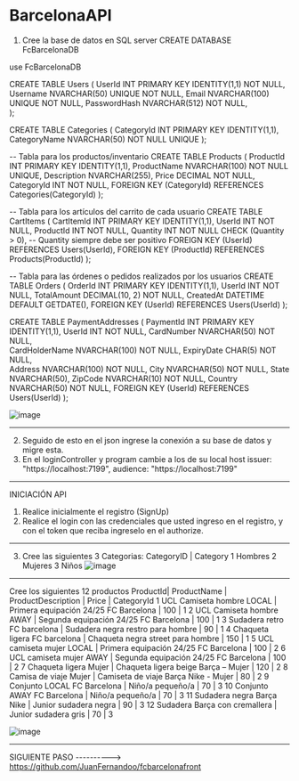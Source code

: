 # BarcelonaAPI

1. Cree la base de datos en SQL server
CREATE DATABASE FcBarcelonaDB

use FcBarcelonaDB

CREATE TABLE Users (
    UserId INT PRIMARY KEY IDENTITY(1,1) NOT NULL,
    Username NVARCHAR(50) UNIQUE NOT NULL,
    Email NVARCHAR(100) UNIQUE NOT NULL,
    PasswordHash NVARCHAR(512) NOT NULL,  
);

CREATE TABLE Categories (
    CategoryId INT PRIMARY KEY IDENTITY(1,1),
    CategoryName NVARCHAR(50) NOT NULL UNIQUE
);

-- Tabla para los productos/inventario
CREATE TABLE Products (
    ProductId INT PRIMARY KEY IDENTITY(1,1),
    ProductName NVARCHAR(100) NOT NULL UNIQUE,
    Description NVARCHAR(255),
    Price DECIMAL NOT NULL,
    CategoryId INT NOT NULL,
    FOREIGN KEY (CategoryId) REFERENCES Categories(CategoryId)
);

-- Tabla para los artículos del carrito de cada usuario
CREATE TABLE CartItems (
    CartItemId INT PRIMARY KEY IDENTITY(1,1),
    UserId INT NOT NULL,
    ProductId INT NOT NULL,
    Quantity INT NOT NULL CHECK (Quantity > 0), -- Quantity siempre debe ser positivo
    FOREIGN KEY (UserId) REFERENCES Users(UserId),
    FOREIGN KEY (ProductId) REFERENCES Products(ProductId)
);

-- Tabla para las órdenes o pedidos realizados por los usuarios
CREATE TABLE Orders (
    OrderId INT PRIMARY KEY IDENTITY(1,1),
    UserId INT NOT NULL,
    TotalAmount DECIMAL(10, 2) NOT NULL, 
    CreatedAt DATETIME DEFAULT GETDATE(),
    FOREIGN KEY (UserId) REFERENCES Users(UserId)
);

CREATE TABLE PaymentAddresses (
    PaymentId INT PRIMARY KEY IDENTITY(1,1),
    UserId INT NOT NULL,
    CardNumber NVARCHAR(50) NOT NULL,         
    CardHolderName NVARCHAR(100) NOT NULL,
    ExpiryDate CHAR(5) NOT NULL,            
    Address NVARCHAR(100) NOT NULL,
    City NVARCHAR(50) NOT NULL,
    State NVARCHAR(50),
    ZipCode NVARCHAR(10) NOT NULL,
    Country NVARCHAR(50) NOT NULL,
    FOREIGN KEY (UserId) REFERENCES Users(UserId)
);

![image](https://github.com/user-attachments/assets/a0a1b5ec-06bf-47d5-9d9b-11f9e66c1bd7)

--------------------------------------
2. Seguido de esto en el json ingrese la conexión a su base de datos y migre esta.
3. En el loginController y program cambie a los de su local host
issuer: "https://localhost:7199",
audience: "https://localhost:7199"
----------------------------------------
INICIACIÓN API

1. Realice inicialmente el registro (SignUp)
2. Realice el login con las credenciales que usted ingreso en el registro, y con el token que reciba ingreselo en el authorize.
----------------------
3. Cree las siguientes 3 Categorias:
CategoryID | Category
1	Hombres
2	Mujeres
3	Niños
![image](https://github.com/user-attachments/assets/a2ad8e08-a6bc-4cac-80e7-b4512cc703f1)


---------------------
Cree los siguientes 12 productos 
ProductId| ProductName | ProductDescription | Price | CategoryId
1	UCL Camiseta hombre LOCAL |	Primera equipación 24/25 FC Barcelona | 100 | 1
2	UCL Camiseta hombre AWAY |	Segunda equipación 24/25 FC Barcelona |	100 | 1
3	Sudadera retro FC barcelona | Sudadera negra restro para hombre | 90 | 1
4	Chaqueta ligera FC barcelona | Chaqueta negra street para hombre | 150	| 1
5	UCL camiseta mujer LOCAL | Primera equipación 24/25 FC Barcelona | 100 | 2
6	UCL camiseta mujer AWAY	| Segunda equipación 24/25 FC Barcelona | 100 |	2
7	Chaqueta ligera Mujer |	Chaqueta ligera beige Barça – Mujer | 120 | 2
8	Camisa de viaje Mujer | Camiseta de viaje Barça Nike - Mujer | 80 | 2
9	Conjunto LOCAL FC Barcelona | Niño/a pequeño/a | 70	| 3
10	Conjunto AWAY FC Barcelona | Niño/a pequeño/a | 70 | 3
11	Sudadera negra Barça Nike | Junior sudadera negra | 90 | 3
12	Sudadera Barça con cremallera | Junior sudadera gris | 70 | 3

![image](https://github.com/user-attachments/assets/4c7a628c-3ba8-497a-8387-37cdf6ba2dd1)


--------------------------------
SIGUIENTE PASO ----------> https://github.com/JuanFernandoo/fcbarcelonafront

